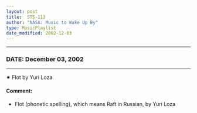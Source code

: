 ```yaml
---
layout: post
title:  STS-113
author: "NASA: Music to Wake Up By"
type: MusicPlaylist
date_modified: 2002-12-03
---
```


----
### DATE: December 03, 2002
----
✷ Flot by Yuri Loza

#### Comment:
* Flot (phonetic spelling), which means Raft in Russian, by Yuri Loza
